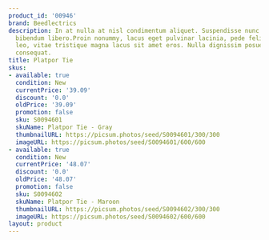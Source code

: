 ```yaml
---
product_id: '00946'
brand: Beedlectrics
description: In at nulla at nisl condimentum aliquet. Suspendisse nunc. In semper
  bibendum libero.Proin nonummy, lacus eget pulvinar lacinia, pede felis dignissim
  leo, vitae tristique magna lacus sit amet eros. Nulla dignissim posuere nulla. Aliquam
  consequat.
title: Platpor Tie
skus:
- available: true
  condition: New
  currentPrice: '39.09'
  discount: '0.0'
  oldPrice: '39.09'
  promotion: false
  sku: S0094601
  skuName: Platpor Tie - Gray
  thumbnailURL: https://picsum.photos/seed/S0094601/300/300
  imageURL: https://picsum.photos/seed/S0094601/600/600
- available: true
  condition: New
  currentPrice: '48.07'
  discount: '0.0'
  oldPrice: '48.07'
  promotion: false
  sku: S0094602
  skuName: Platpor Tie - Maroon
  thumbnailURL: https://picsum.photos/seed/S0094602/300/300
  imageURL: https://picsum.photos/seed/S0094602/600/600
layout: product
---
```

